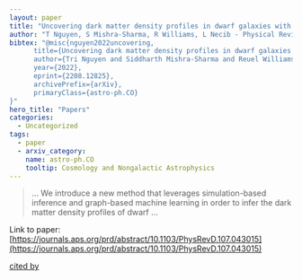 ```yaml
---
layout: paper
title: "Uncovering dark matter density profiles in dwarf galaxies with graph neural networks"
author: "T Nguyen, S Mishra-Sharma, R Williams, L Necib - Physical Review D, 2023 - APS"
bibtex: "@misc{nguyen2022uncovering,
      title={Uncovering dark matter density profiles in dwarf galaxies with graph neural networks},
      author={Tri Nguyen and Siddharth Mishra-Sharma and Reuel Williams and Lina Necib},
      year={2022},
      eprint={2208.12825},
      archivePrefix={arXiv},
      primaryClass={astro-ph.CO}
}"
hero_title: "Papers"
categories:
  - Uncategorized
tags:
  - paper
  - arxiv_category:
    name: astro-ph.CO
    tooltip: Cosmology and Nongalactic Astrophysics
---
```

>… We introduce a new method that leverages simulation-based inference and graph-based machine learning in order to infer the dark matter density profiles of dwarf …

Link to paper: [https://journals.aps.org/prd/abstract/10.1103/PhysRevD.107.043015](https://journals.aps.org/prd/abstract/10.1103/PhysRevD.107.043015)

[cited by](https://scholar.google.com/scholar?cites=8913784847554083300&as_sdt=5,44&sciodt=0,44&hl=en&num=20)
